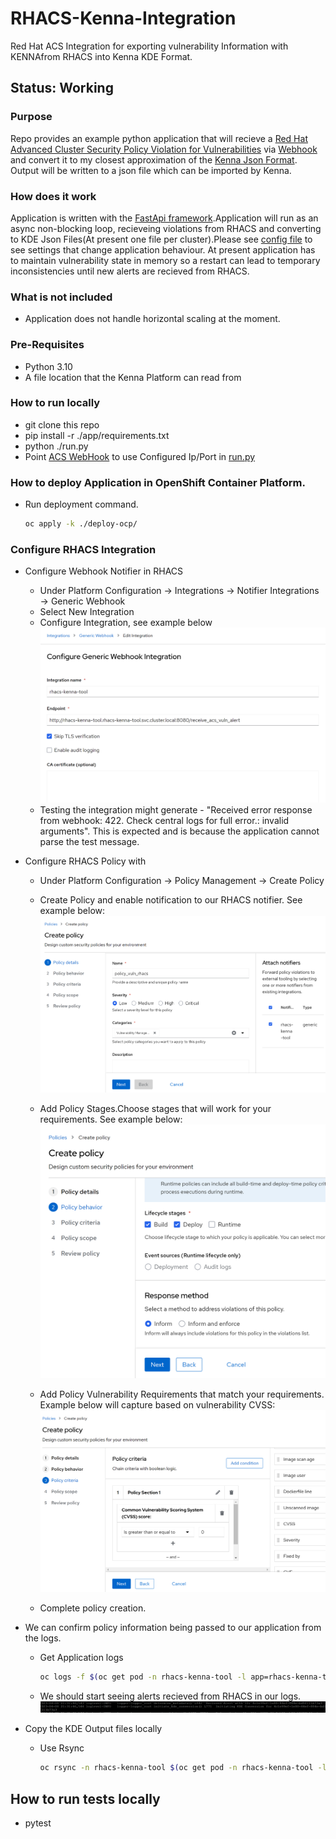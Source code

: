 # RHACS-Kenna-Integration
Red Hat ACS Integration for exporting vulnerability Information with KENNAfrom RHACS into Kenna KDE Format.

## Status: Working

### Purpose
Repo provides an example python application that will recieve a [Red Hat Advanced Cluster Security Policy Violation for Vulnerabilities](https://www.redhat.com/en/technologies/cloud-computing/openshift/advanced-cluster-security-kubernetes) via [Webhook](https://docs.openshift.com/acs/3.74/integration/integrate-using-generic-webhooks.html) and convert it to my closest approximation of the [Kenna Json Format](https://help.kennasecurity.com/hc/en-us/articles/360026413111-Kenna-Data-Importer-JSON-Connector-). Output will be written to a json file which can be imported by Kenna.

### How does it work
Application is written with the [FastApi framework](https://fastapi.tiangolo.com/).Application will run as an async non-blocking loop, recieveing violations from RHACS and converting to KDE Json Files(At present one file per cluster).Please see [config file](./app/config.py) to see settings that change application behaviour. At present application has to maintain vulnerability state in memory so a restart can lead to temporary inconsistencies until new alerts are recieved from RHACS.

### What is not included
- Application does not handle horizontal scaling at the moment.

### Pre-Requisites
- Python 3.10
- A file location that the Kenna Platform can read from

### How to run locally
- git clone this repo
- pip install -r ./app/requirements.txt
- python ./run.py
- Point [ACS WebHook](https://docs.openshift.com/acs/3.74/integration/integrate-using-generic-webhooks.html) to use Configured Ip/Port in [run.py](./run.py)

### How to deploy Application in OpenShift Container Platform.

- Run deployment command.
   ```bash
   oc apply -k ./deploy-ocp/
   ```

### Configure RHACS Integration
- Configure Webhook Notifier in RHACS
  - Under Platform Configuration -> Integrations -> Notifier Integrations -> Generic Webhook
  - Select New Integration
  - Configure Integration, see example below
    ![RHACS_Notifier](./images/rhacs_notifier.png)
  - Testing the integration might generate - "Received error response from webhook: 422. Check central logs for full error.: invalid arguments". This is expected and is because the application cannot parse the test message.
  
- Configure RHACS Policy with 
  - Under Platform Configuration -> Policy Management -> Create Policy

  - Create Policy and enable notification to our RHACS notifier. See example below:
    ![RHACS_Policy_Notifier](./images/rhacs_policy_notifier.png)

  - Add Policy Stages.Choose stages that will work for your requirements. See example below:
  ![RHACS_Policy_Stages](./images/rhacs_policy_stages.png)

  - Add Policy Vulnerability Requirements that match your requirements. Example below will capture based on vulnerability CVSS:
  ![RHACS_Policy_Vuln](./images/rhacs_policy_cvss.png)
   
  - Complete policy creation.

- We can confirm policy information being passed to our application from the logs.
  - Get Application logs
    ```bash
    oc logs -f $(oc get pod -n rhacs-kenna-tool -l app=rhacs-kenna-tool -o name) -n rhacs-kenna-tool
    ```
  - We should start seeing alerts recieved from RHACS in our logs.
    ![RHACS_Alerts](./images/rhacs_kenna_tool_logs.png)

- Copy the KDE Output files locally
  - Use Rsync
    ```bash
    oc rsync -n rhacs-kenna-tool $(oc get pod -n rhacs-kenna-tool -l app=rhacs-kenna-tool -o name):/app/kde_output_json/ ./kenna_rsync
    ```   

## How to run tests locally
- pytest